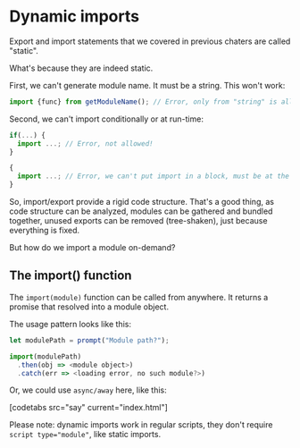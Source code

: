 
# Dynamic imports

Export and import statements that we covered in previous chaters are called "static".

What's because they are indeed static.

First, we can't generate module name. It must be a string. This won't work:

```js
import {func} from getModuleName(); // Error, only from "string" is allowed
```

Second, we can't import conditionally or at run-time:

```js
if(...) {
  import ...; // Error, not allowed!
}

{
  import ...; // Error, we can't put import in a block, must be at the top level
}
```

So, import/export provide a rigid code structure. That's a good thing, as code structure can be analyzed, modules can be gathered and bundled together, unused exports can be removed (tree-shaken), just because everything is fixed.

But how do we import a module on-demand?

## The import() function

The `import(module)` function can be called from anywhere. It returns a promise that resolved into a module object.

The usage pattern looks like this:

```js run
let modulePath = prompt("Module path?");

import(modulePath)
  .then(obj => <module object>)
  .catch(err => <loading error, no such module?>)
```

Or, we could use `async/away` here, like this:

[codetabs src="say" current="index.html"]

Please note: dynamic imports work in regular scripts, they don't require `script type="module"`, like static imports.
